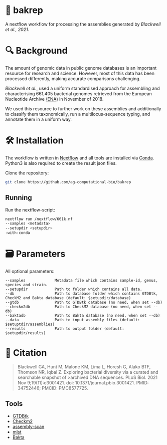 :microbe: bakrep
=======

A nextflow workflow for processing the assemblies generated by _Blackwell et al., 2021_.

# :mag: Background 

The amount of genomic data in public genome databases is an important resource for research and science. However, most of this data has been processed differently, making accurate comparisons challenging.<br>

_Blackwell et al._, used a uniform standardised approach for assembling and characterising 661,405 bacterial genomes retrieved from the European Nucleotide Archive [(ENA)](https://www.ebi.ac.uk/ena/browser/home) in November of 2018.<br>

We used this resource to further work on these assemblies and additionally to classify them taxonomically, run a multilocus-sequence typing, and annotate them in a uniform way.

# :hammer_and_wrench:  Installation  

The workflow is written in [Nextflow](https://www.nextflow.io/docs/latest/index.html) and all tools are installed via [Conda](https://conda.io/projects/conda/en/latest/user-guide/install/index.html). Python3 is also required to create the result json files.

Clone the repository:

```bash
git clone https://github.com/ag-computational-bio/bakrep
```

## Running

Run the nextflow-script:

```bash
nextflow run /nextflow/661k.nf 
--samples <metadata> 
--setupdir <setupdir>
-with-conda
```

# 🗃️ Parameters 

All optional parameters:

```
--samples             Metadata file which contains sample-id, genus, species and strain. 
--setupdir            Path to folder which contains all data.
--db                  Path to database folder which contains GTDBtk, CheckM2 and Bakta database (default: $setupdir/database)
--gtdb                Path to GTDBtk database (no need, when set --db)
--checkm2db           Path to CheckM2 database (no need, when set --db)
--baktadb             Path to Bakta database (no need, when set --db)
--data                Path to input assembly files (default: $setuptdir/assemblies)
--results             Path to output folder (default: $setupdir/results)
```

# :page_facing_up: Citation

>Blackwell GA, Hunt M, Malone KM, Lima L, Horesh G, Alako BTF, Thomson NR, Iqbal Z. Exploring bacterial diversity via a curated and searchable snapshot of >archived DNA sequences. PLoS Biol. 2021 Nov 9;19(11):e3001421. doi: 10.1371/journal.pbio.3001421. PMID: 34752446; PMCID: PMC8577725.

## Tools

- [GTDBtk](https://github.com/Ecogenomics/GTDBTk)
- [Checkm2](https://github.com/chklovski/CheckM2)
- [assembly-scan](https://github.com/rpetit3/assembly-scan)
- [mlst](https://github.com/tseemann/mlst)
- [Bakta](https://github.com/oschwengers/bakta)
